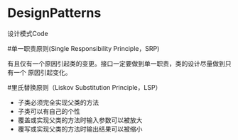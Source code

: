 # DesignPatterns
设计模式Code

#单一职责原则(Single Responsibility Principle，SRP) 

有且仅有一个原因引起类的变更。接口一定要做到单一职责，类的设计尽量做到只有一个
原因引起变化。

#里氏替换原则（Liskov Substitution Principle，LSP）

* 子类必须完全实现父类的方法
* 子类可以有自己的个性
* 覆盖或实现父类的方法时输入参数可以被放大
* 覆写或实现父类的方法时输出结果可以被缩小
